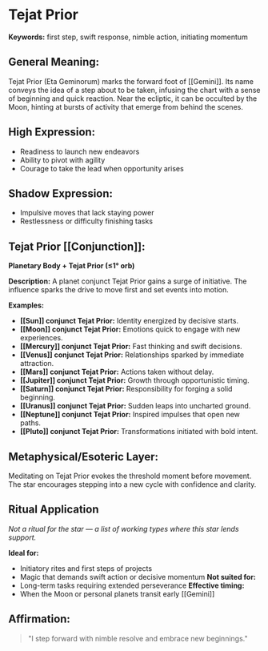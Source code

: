 # Tejat Prior


**Keywords:** first step, swift response, nimble action, initiating momentum

## General Meaning:
Tejat Prior (Eta Geminorum) marks the forward foot of [[Gemini]]. Its name conveys the idea of a step about to be taken, infusing the chart with a sense of beginning and quick reaction. Near the ecliptic, it can be occulted by the Moon, hinting at bursts of activity that emerge from behind the scenes.

## High Expression:
- Readiness to launch new endeavors
- Ability to pivot with agility
- Courage to take the lead when opportunity arises

## Shadow Expression:
- Impulsive moves that lack staying power
- Restlessness or difficulty finishing tasks

## Tejat Prior [[Conjunction]]:

**Planetary Body + Tejat Prior (≤1° orb)**

**Description:**
A planet conjunct Tejat Prior gains a surge of initiative. The influence sparks the drive to move first and set events into motion.

**Examples:**
- **[[Sun]] conjunct Tejat Prior:** Identity energized by decisive starts.
- **[[Moon]] conjunct Tejat Prior:** Emotions quick to engage with new experiences.
- **[[Mercury]] conjunct Tejat Prior:** Fast thinking and swift decisions.
- **[[Venus]] conjunct Tejat Prior:** Relationships sparked by immediate attraction.
- **[[Mars]] conjunct Tejat Prior:** Actions taken without delay.
- **[[Jupiter]] conjunct Tejat Prior:** Growth through opportunistic timing.
- **[[Saturn]] conjunct Tejat Prior:** Responsibility for forging a solid beginning.
- **[[Uranus]] conjunct Tejat Prior:** Sudden leaps into uncharted ground.
- **[[Neptune]] conjunct Tejat Prior:** Inspired impulses that open new paths.
- **[[Pluto]] conjunct Tejat Prior:** Transformations initiated with bold intent.

## Metaphysical/Esoteric Layer:
Meditating on Tejat Prior evokes the threshold moment before movement. The star encourages stepping into a new cycle with confidence and clarity.

## Ritual Application
*Not a ritual for the star — a list of working types where this star lends support.*

**Ideal for:**
- Initiatory rites and first steps of projects
- Magic that demands swift action or decisive momentum
**Not suited for:**
- Long-term tasks requiring extended perseverance
**Effective timing:**
- When the Moon or personal planets transit early [[Gemini]]

## Affirmation:

> "I step forward with nimble resolve and embrace new beginnings."

